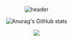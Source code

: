 <div align="center">
 
![header](https://capsule-render.vercel.app/api?type=waving&color=gradient&height=120&animation=fadeIn&section=footer&text=🚗🚘🚛&fontAlign=70)



![Anurag's GitHub stats](https://github-readme-stats.vercel.app/api?username=km841&show_icons=true&theme=radical)

<a href="s" >
  <img src="https://github-readme-stats.vercel.app/api/top-langs/?username=km841&exclude_repo=km841.github.io&layout=compact&theme=radical" />
</a>

</div>
